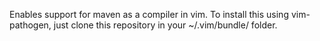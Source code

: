 Enables support for maven as a compiler in vim. To install this using vim-pathogen, just clone this repository in your ~/.vim/bundle/ folder.
